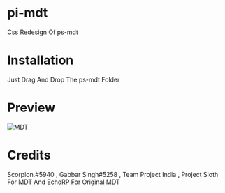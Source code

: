 # pi-mdt

Css Redesign Of ps-mdt

# Installation

Just Drag And Drop The ps-mdt Folder

# Preview

![MDT](https://youtu.be/1S1-H15wSZ4)

# Credits

Scorpion.#5940 , Gabbar Singh#5258 , Team Project India , Project Sloth For MDT And EchoRP For Original MDT
